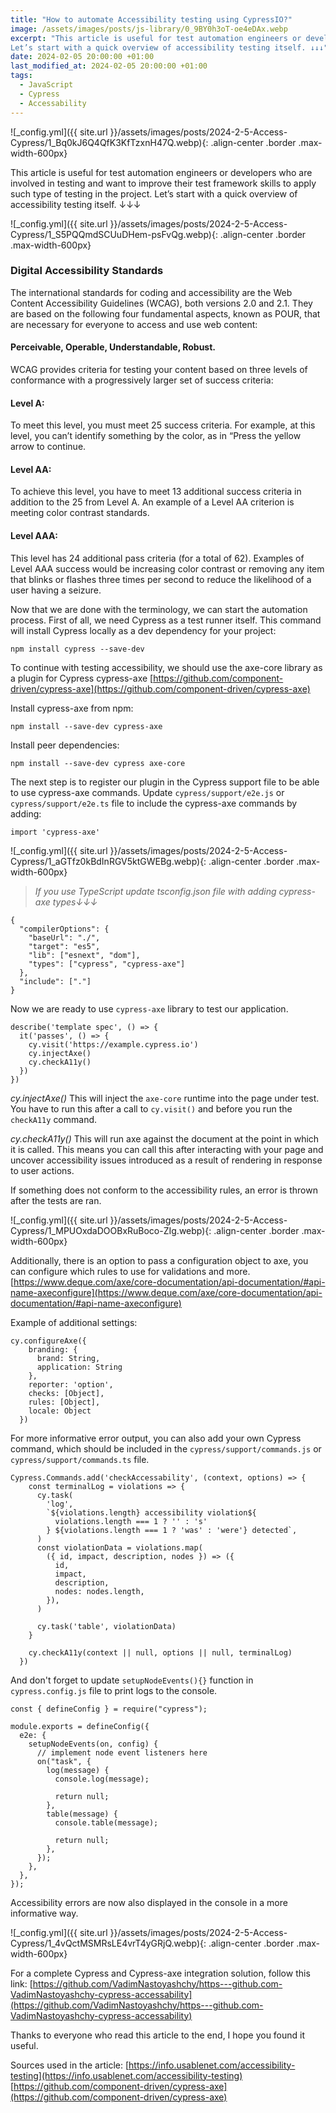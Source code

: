 ```yaml
---
title: "How to automate Accessibility testing using CypressIO?"
image: /assets/images/posts/js-library/0_9BY0h3oT-oe4eDAx.webp
excerpt: "This article is useful for test automation engineers or developers who are involved in testing and want to improve their test framework skills to apply such type of testing in the project.
Let’s start with a quick overview of accessibility testing itself. ↓↓↓"
date: 2024-02-05 20:00:00 +01:00
last_modified_at: 2024-02-05 20:00:00 +01:00
tags:
  - JavaScript
  - Cypress
  - Accessability
---
```


![_config.yml]({{ site.url }}/assets/images/posts/2024-2-5-Access-Cypress/1_Bq0kJ6Q4QfK3KfTzxnH47Q.webp){: .align-center .border .max-width-600px}

This article is useful for test automation engineers or developers who are involved in testing and want to improve their test framework skills to apply such type of testing in the project.
Let’s start with a quick overview of accessibility testing itself. ↓↓↓

![_config.yml]({{ site.url }}/assets/images/posts/2024-2-5-Access-Cypress/1_S5PQQmdSCUuDHem-psFvQg.webp){: .align-center .border .max-width-600px}

### Digital Accessibility Standards

The international standards for coding and accessibility are the Web Content Accessibility Guidelines (WCAG), both versions 2.0 and 2.1. They are based on the following four fundamental aspects, known as POUR, that are necessary for everyone to access and use web content:
#### Perceivable, Operable, Understandable, Robust.

WCAG provides criteria for testing your content based on three levels of conformance with a progressively larger set of success criteria:

#### Level A: 
To meet this level, you must meet 25 success criteria. For example, at this level, you can’t identify something by the color, as in “Press the yellow arrow to continue.

#### Level AA: 
To achieve this level, you have to meet 13 additional success criteria in addition to the 25 from Level A. An example of a Level AA criterion is meeting color contrast standards.

#### Level AAA: 
This level has 24 additional pass criteria (for a total of 62). Examples of Level AAA success would be increasing color contrast or removing any item that blinks or flashes three times per second to reduce the likelihood of a user having a seizure.

Now that we are done with the terminology, we can start the automation process.
First of all, we need Cypress as a test runner itself.
This command will install Cypress locally as a dev dependency for your project:

```
npm install cypress --save-dev
```

To continue with testing accessibility, we should use the axe-core library as a plugin for Cypress cypress-axe
[https://github.com/component-driven/cypress-axe](https://github.com/component-driven/cypress-axe)

Install cypress-axe from npm:

```
npm install --save-dev cypress-axe
```

Install peer dependencies:

```
npm install --save-dev cypress axe-core
```

The next step is to register our plugin in the Cypress support file to be able to use cypress-axe commands. Update `cypress/support/e2e.js` or `cypress/support/e2e.ts` file to include the cypress-axe commands by adding:

```
import 'cypress-axe'
```

![_config.yml]({{ site.url }}/assets/images/posts/2024-2-5-Access-Cypress/1_aGTfz0kBdInRGV5ktGWEBg.webp){: .align-center .border .max-width-600px}

> *If you use TypeScript update tsconfig.json file with adding cypress-axe types↓↓↓*

```
{
  "compilerOptions": {
    "baseUrl": "./",
    "target": "es5",
    "lib": ["esnext", "dom"],
    "types": ["cypress", "cypress-axe"]
  },
  "include": ["."]
}
```

Now we are ready to use `cypress-axe` library to test our application.

```
describe('template spec', () => {
  it('passes', () => {
    cy.visit('https://example.cypress.io')
    cy.injectAxe()
    cy.checkA11y()
  })
})
```

*cy.injectAxe()*
This will inject the `axe-core` runtime into the page under test. You have to run this after a call to `cy.visit()` and before you run the `checkA11y` command.

*cy.checkA11y()*
This will run axe against the document at the point in which it is called. This means you can call this after interacting with your page and uncover accessibility issues introduced as a result of rendering in response to user actions.

If something does not conform to the accessibility rules, an error is thrown after the tests are ran.

![_config.yml]({{ site.url }}/assets/images/posts/2024-2-5-Access-Cypress/1_MPUOxdaDOOBxRuBoco-ZIg.webp){: .align-center .border .max-width-600px}

Additionally, there is an option to pass a configuration object to axe, you can configure which rules to use for validations and more. 
[https://www.deque.com/axe/core-documentation/api-documentation/#api-name-axeconfigure](https://www.deque.com/axe/core-documentation/api-documentation/#api-name-axeconfigure)

Example of additional settings:

```
cy.configureAxe({
    branding: {
      brand: String,
      application: String
    },
    reporter: 'option',
    checks: [Object],
    rules: [Object],
    locale: Object
  })
```

For more informative error output, you can also add your own Cypress command, which should be included in the `cypress/support/commands.js` or `cypress/support/commands.ts` file.

```
Cypress.Commands.add('checkAccessability', (context, options) => {
    const terminalLog = violations => {
      cy.task(
        'log',
        `${violations.length} accessibility violation${
          violations.length === 1 ? '' : 's'
        } ${violations.length === 1 ? 'was' : 'were'} detected`,
      )
      const violationData = violations.map(
        ({ id, impact, description, nodes }) => ({
          id,
          impact,
          description,
          nodes: nodes.length,
        }),
      )
  
      cy.task('table', violationData)
    }
  
    cy.checkA11y(context || null, options || null, terminalLog)
  })
```

And don't forget to update `setupNodeEvents(){}` function in `cypress.config.js` file to print logs to the console.

```
const { defineConfig } = require("cypress");

module.exports = defineConfig({
  e2e: {
    setupNodeEvents(on, config) {
      // implement node event listeners here
      on("task", {
        log(message) {
          console.log(message);

          return null;
        },
        table(message) {
          console.table(message);

          return null;
        },
      });
    },
  },
});
```

Accessibility errors are now also displayed in the console in a more informative way.

![_config.yml]({{ site.url }}/assets/images/posts/2024-2-5-Access-Cypress/1_4vQctMSMRsLE4vrT4yGRjQ.webp){: .align-center .border .max-width-600px}

For a complete Cypress and Cypress-axe integration solution, follow this link:
[https://github.com/VadimNastoyashchy/https---github.com-VadimNastoyashchy-cypress-accessability](https://github.com/VadimNastoyashchy/https---github.com-VadimNastoyashchy-cypress-accessability)

Thanks to everyone who read this article to the end, I hope you found it useful.

Sources used in the article:
[https://info.usablenet.com/accessibility-testing](https://info.usablenet.com/accessibility-testing)
[https://github.com/component-driven/cypress-axe](https://github.com/component-driven/cypress-axe)